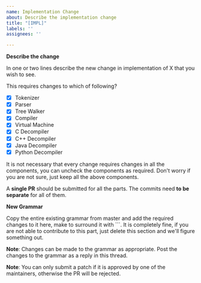 ```yaml
---
name: Implementation Change
about: Describe the implementation change
title: "[IMPL]"
labels: ''
assignees: ''

---
```


**Describe the change**

In one or two lines describe the new change in implementation of X that you wish to see.

This requires changes to which of following?

- [x] Tokenizer
- [x] Parser
- [x] Tree Walker
- [x] Compiler
- [x] Virtual Machine
- [x] C Decompiler
- [x] C++ Decompiler
- [x] Java Decompiler
- [x] Python Decompiler

It is not necessary that every change requires changes in all the components, you can uncheck the components as required. Don't worry if you are not sure, just keep all the above components.

A **single PR** should be submitted for all the parts. The commits need **to be separate** for all of them.

**New Grammar**

Copy the entire existing grammar from master and add the required changes to it here, make to surround it with ```. It is completely fine, if you are not able to contribute to this part, just delete this section and we'll figure something out.

**Note**: Changes can be made to the grammar as appropriate. Post the changes to the grammar as a reply in this thread.

**Note**: You can only submit a patch if it is approved by one of the maintainers, otherwise the PR will be rejected.
